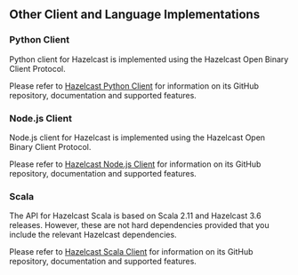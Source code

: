 
## Other Client and Language Implementations


### Python Client


Python client for Hazelcast is implemented using the Hazelcast Open Binary Client Protocol. 

Please refer to <a href="https://hazelcast.org/clients/python/" target="_blank">Hazelcast Python Client</a> for information on its GitHub repository, documentation and supported features. 


### Node.js Client

Node.js client for Hazelcast is implemented using the Hazelcast Open Binary Client Protocol. 

Please refer to <a href="https://hazelcast.org/clients/node-js/" target="_blank">Hazelcast Node.js Client</a> for information on its GitHub repository, documentation and supported features. 

### Scala

The API for Hazelcast Scala is based on Scala 2.11 and Hazelcast 3.6 releases. However, these are not hard dependencies provided that you include the relevant Hazelcast dependencies.

Please refer to <a href="https://hazelcast.org/clients/scala/" target="_blank">Hazelcast Scala Client</a> for information on its GitHub repository, documentation and supported features. 

